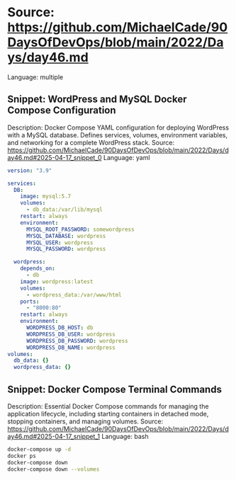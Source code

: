 # Source: https://github.com/MichaelCade/90DaysOfDevOps/blob/main/2022/Days/day46.md
Language: multiple

## Snippet: WordPress and MySQL Docker Compose Configuration
Description: Docker Compose YAML configuration for deploying WordPress with a MySQL database. Defines services, volumes, environment variables, and networking for a complete WordPress stack.
Source: https://github.com/MichaelCade/90DaysOfDevOps/blob/main/2022/Days/day46.md#2025-04-17_snippet_0
Language: yaml

```yaml
version: "3.9"

services:
  DB:
    image: mysql:5.7
    volumes:
      - db_data:/var/lib/mysql
    restart: always
    environment:
      MYSQL_ROOT_PASSWORD: somewordpress
      MYSQL_DATABASE: wordpress
      MYSQL_USER: wordpress
      MYSQL_PASSWORD: wordpress

  wordpress:
    depends_on:
      - db
    image: wordpress:latest
    volumes:
      - wordpress_data:/var/www/html
    ports:
      - "8000:80"
    restart: always
    environment:
      WORDPRESS_DB_HOST: db
      WORDPRESS_DB_USER: wordpress
      WORDPRESS_DB_PASSWORD: wordpress
      WORDPRESS_DB_NAME: wordpress
volumes:
  db_data: {}
  wordpress_data: {}
```

## Snippet: Docker Compose Terminal Commands
Description: Essential Docker Compose commands for managing the application lifecycle, including starting containers in detached mode, stopping containers, and managing volumes.
Source: https://github.com/MichaelCade/90DaysOfDevOps/blob/main/2022/Days/day46.md#2025-04-17_snippet_1
Language: bash

```bash
docker-compose up -d
docker ps
docker-compose down
docker-compose down --volumes
```